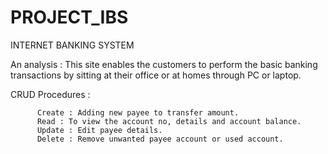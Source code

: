 # PROJECT_IBS

INTERNET BANKING SYSTEM

An analysis : This site enables the customers to perform the basic banking transactions by sitting at their office or at homes through PC or laptop.

CRUD Procedures :

          Create : Adding new payee to transfer amount.
          Read : To view the account no, details and account balance.
          Update : Edit payee details.
          Delete : Remove unwanted payee account or used account.
